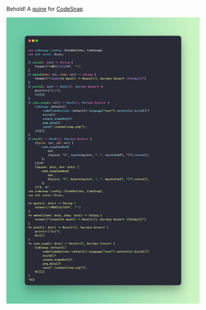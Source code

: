 Behold! A [quine](https://en.wikipedia.org/wiki/Quine_(computing)) for [CodeSnap](https://github.com/mistricky/CodeSnap)

![quine](./output/snap.png)
